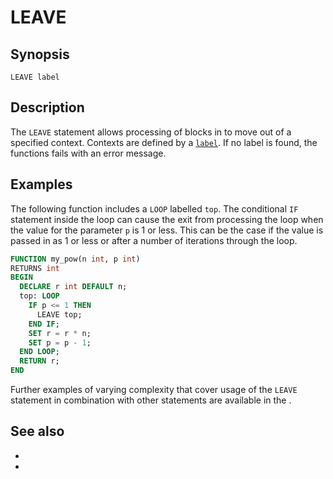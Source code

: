 # LEAVE

## Synopsis

```text
LEAVE label
```

## Description

The `LEAVE` statement allows processing of blocks in [](/udf/sql) to move out of
a specified context. Contexts are defined by a [`label`](udf-sql-label). If no
label is found, the functions fails with an error message.

## Examples

The following function includes a `LOOP` labelled `top`. The conditional `IF`
statement inside the loop can cause the exit from processing the loop when the
value for the parameter `p` is 1 or less. This can be the case if the value is
passed in as 1 or less or after a number of iterations through the loop.

```sql
FUNCTION my_pow(n int, p int)
RETURNS int
BEGIN
  DECLARE r int DEFAULT n;
  top: LOOP
    IF p <= 1 THEN
      LEAVE top;
    END IF;
    SET r = r * n;
    SET p = p - 1;
  END LOOP;
  RETURN r;
END
```

Further examples of varying complexity that cover usage of the `LEAVE` statement
in combination with other statements are available in the [](/udf/sql/examples).

## See also

* [](/udf/sql)
* [](/udf/sql/iterate)
